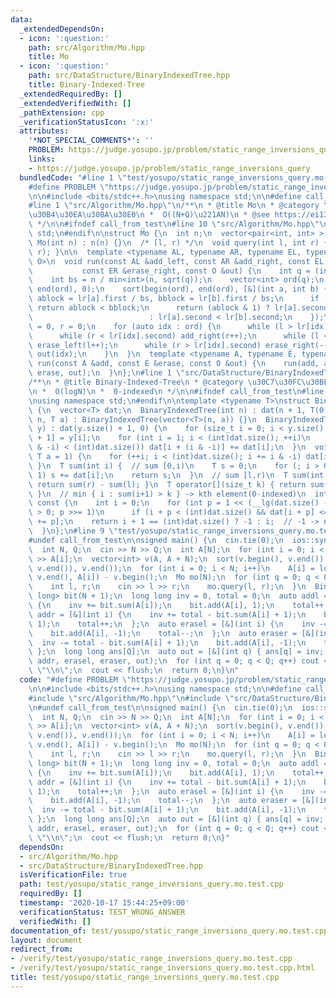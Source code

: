 ```yaml
---
data:
  _extendedDependsOn:
  - icon: ':question:'
    path: src/Algorithm/Mo.hpp
    title: Mo
  - icon: ':question:'
    path: src/DataStructure/BinaryIndexedTree.hpp
    title: Binary-Indexed-Tree
  _extendedRequiredBy: []
  _extendedVerifiedWith: []
  _pathExtension: cpp
  _verificationStatusIcon: ':x:'
  attributes:
    '*NOT_SPECIAL_COMMENTS*': ''
    PROBLEM: https://judge.yosupo.jp/problem/static_range_inversions_query
    links:
    - https://judge.yosupo.jp/problem/static_range_inversions_query
  bundledCode: "#line 1 \"test/yosupo/static_range_inversions_query.mo.test.cpp\"\n\
    #define PROBLEM \"https://judge.yosupo.jp/problem/static_range_inversions_query\"\
    \n\n#include <bits/stdc++.h>\nusing namespace std;\n\n#define call_from_test\n\
    #line 1 \"src/Algorithm/Mo.hpp\"\n/**\n * @title Mo\n * @category \u30A2\u30EB\
    \u30B4\u30EA\u30BA\u30E0\n *  O((N+Q)\u221AN)\n * @see https://ei1333.hateblo.jp/entry/2017/09/11/211011\n\
    \ */\n\n#ifndef call_from_test\n#line 10 \"src/Algorithm/Mo.hpp\"\nusing namespace\
    \ std;\n#endif\n\nstruct Mo {\n  int n;\n  vector<pair<int, int> > lr;\n  explicit\
    \ Mo(int n) : n(n) {}\n  /* [l, r) */\n  void query(int l, int r) { lr.emplace_back(l,\
    \ r); }\n\n  template <typename AL, typename AR, typename EL, typename ER, typename\
    \ O>\n  void run(const AL &add_left, const AR &add_right, const EL &erase_left,\n\
    \           const ER &erase_right, const O &out) {\n    int q = (int)lr.size();\n\
    \    int bs = n / min<int>(n, sqrt(q));\n    vector<int> ord(q);\n    iota(begin(ord),\
    \ end(ord), 0);\n    sort(begin(ord), end(ord), [&](int a, int b) {\n      int\
    \ ablock = lr[a].first / bs, bblock = lr[b].first / bs;\n      if (ablock != bblock)\
    \ return ablock < bblock;\n      return (ablock & 1) ? lr[a].second > lr[b].second\n\
    \                          : lr[a].second < lr[b].second;\n    });\n    int l\
    \ = 0, r = 0;\n    for (auto idx : ord) {\n      while (l > lr[idx].first) add_left(--l);\n\
    \      while (r < lr[idx].second) add_right(r++);\n      while (l < lr[idx].first)\
    \ erase_left(l++);\n      while (r > lr[idx].second) erase_right(--r);\n     \
    \ out(idx);\n    }\n  }\n  template <typename A, typename E, typename O>\n  void\
    \ run(const A &add, const E &erase, const O &out) {\n    run(add, add, erase,\
    \ erase, out);\n  }\n};\n#line 1 \"src/DataStructure/BinaryIndexedTree.hpp\"\n\
    /**\n * @title Binary-Indexed-Tree\n * @category \u30C7\u30FC\u30BF\u69CB\u9020\
    \n *  O(logN)\n *  0-indexed\n */\n\n#ifndef call_from_test\n#line 10 \"src/DataStructure/BinaryIndexedTree.hpp\"\
    \nusing namespace std;\n#endif\n\ntemplate <typename T>\nstruct BinaryIndexedTree\
    \ {\n  vector<T> dat;\n  BinaryIndexedTree(int n) : dat(n + 1, T(0)) {}\n  BinaryIndexedTree(int\
    \ n, T a) : BinaryIndexedTree(vector<T>(n, a)) {}\n  BinaryIndexedTree(vector<T>\
    \ y) : dat(y.size() + 1, 0) {\n    for (size_t i = 0; i < y.size(); ++i) dat[i\
    \ + 1] = y[i];\n    for (int i = 1; i < (int)dat.size(); ++i)\n      if (i + (i\
    \ & -i) < (int)dat.size()) dat[i + (i & -i)] += dat[i];\n  }\n  void add(int i,\
    \ T a = 1) {\n    for (++i; i < (int)dat.size(); i += i & -i) dat[i] += a;\n \
    \ }\n  T sum(int i) {  // sum [0,i)\n    T s = 0;\n    for (; i > 0; i &= i -\
    \ 1) s += dat[i];\n    return s;\n  }\n  // sum [l,r)\n  T sum(int l, int r) {\
    \ return sum(r) - sum(l); }\n  T operator[](size_t k) { return sum(k + 1) - sum(k);\
    \ }\n  // min { i : sum(i+1) > k } -> kth element(0-indexed)\n  int find(T k)\
    \ const {\n    int i = 0;\n    for (int p = 1 << (__lg(dat.size() - 1) + 1); p\
    \ > 0; p >>= 1)\n      if (i + p < (int)dat.size() && dat[i + p] <= k) k -= dat[i\
    \ += p];\n    return i + 1 == (int)dat.size() ? -1 : i;  // -1 -> no solutions\n\
    \  }\n};\n#line 9 \"test/yosupo/static_range_inversions_query.mo.test.cpp\"\n\
    #undef call_from_test\n\nsigned main() {\n  cin.tie(0);\n  ios::sync_with_stdio(0);\n\
    \  int N, Q;\n  cin >> N >> Q;\n  int A[N];\n  for (int i = 0; i < N; i++) cin\
    \ >> A[i];\n  vector<int> v(A, A + N);\n  sort(v.begin(), v.end());\n  v.erase(unique(v.begin(),\
    \ v.end()), v.end());\n  for (int i = 0; i < N; i++)\n    A[i] = lower_bound(v.begin(),\
    \ v.end(), A[i]) - v.begin();\n  Mo mo(N);\n  for (int q = 0; q < Q; q++) {\n\
    \    int l, r;\n    cin >> l >> r;\n    mo.query(l, r);\n  }\n  BinaryIndexedTree<long\
    \ long> bit(N + 1);\n  long long inv = 0, total = 0;\n  auto addl = [&](int i)\
    \ {\n    inv += bit.sum(A[i]);\n    bit.add(A[i], 1);\n    total++;\n  };\n  auto\
    \ addr = [&](int i) {\n    inv += total - bit.sum(A[i] + 1);\n    bit.add(A[i],\
    \ 1);\n    total++;\n  };\n  auto erasel = [&](int i) {\n    inv -= bit.sum(A[i]);\n\
    \    bit.add(A[i], -1);\n    total--;\n  };\n  auto eraser = [&](int i) {\n  \
    \  inv -= total - bit.sum(A[i] + 1);\n    bit.add(A[i], -1);\n    total--;\n \
    \ };\n  long long ans[Q];\n  auto out = [&](int q) { ans[q] = inv; };\n  mo.run(addl,\
    \ addr, erasel, eraser, out);\n  for (int q = 0; q < Q; q++) cout << ans[q] <<\
    \ \"\\n\";\n  cout << flush;\n  return 0;\n}\n"
  code: "#define PROBLEM \"https://judge.yosupo.jp/problem/static_range_inversions_query\"\
    \n\n#include <bits/stdc++.h>\nusing namespace std;\n\n#define call_from_test\n\
    #include \"src/Algorithm/Mo.hpp\"\n#include \"src/DataStructure/BinaryIndexedTree.hpp\"\
    \n#undef call_from_test\n\nsigned main() {\n  cin.tie(0);\n  ios::sync_with_stdio(0);\n\
    \  int N, Q;\n  cin >> N >> Q;\n  int A[N];\n  for (int i = 0; i < N; i++) cin\
    \ >> A[i];\n  vector<int> v(A, A + N);\n  sort(v.begin(), v.end());\n  v.erase(unique(v.begin(),\
    \ v.end()), v.end());\n  for (int i = 0; i < N; i++)\n    A[i] = lower_bound(v.begin(),\
    \ v.end(), A[i]) - v.begin();\n  Mo mo(N);\n  for (int q = 0; q < Q; q++) {\n\
    \    int l, r;\n    cin >> l >> r;\n    mo.query(l, r);\n  }\n  BinaryIndexedTree<long\
    \ long> bit(N + 1);\n  long long inv = 0, total = 0;\n  auto addl = [&](int i)\
    \ {\n    inv += bit.sum(A[i]);\n    bit.add(A[i], 1);\n    total++;\n  };\n  auto\
    \ addr = [&](int i) {\n    inv += total - bit.sum(A[i] + 1);\n    bit.add(A[i],\
    \ 1);\n    total++;\n  };\n  auto erasel = [&](int i) {\n    inv -= bit.sum(A[i]);\n\
    \    bit.add(A[i], -1);\n    total--;\n  };\n  auto eraser = [&](int i) {\n  \
    \  inv -= total - bit.sum(A[i] + 1);\n    bit.add(A[i], -1);\n    total--;\n \
    \ };\n  long long ans[Q];\n  auto out = [&](int q) { ans[q] = inv; };\n  mo.run(addl,\
    \ addr, erasel, eraser, out);\n  for (int q = 0; q < Q; q++) cout << ans[q] <<\
    \ \"\\n\";\n  cout << flush;\n  return 0;\n}"
  dependsOn:
  - src/Algorithm/Mo.hpp
  - src/DataStructure/BinaryIndexedTree.hpp
  isVerificationFile: true
  path: test/yosupo/static_range_inversions_query.mo.test.cpp
  requiredBy: []
  timestamp: '2020-10-17 15:44:25+09:00'
  verificationStatus: TEST_WRONG_ANSWER
  verifiedWith: []
documentation_of: test/yosupo/static_range_inversions_query.mo.test.cpp
layout: document
redirect_from:
- /verify/test/yosupo/static_range_inversions_query.mo.test.cpp
- /verify/test/yosupo/static_range_inversions_query.mo.test.cpp.html
title: test/yosupo/static_range_inversions_query.mo.test.cpp
---
```

